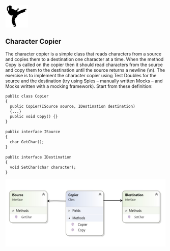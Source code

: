 
![Kata](../kata.png)

## Character Copier

The character copier is a simple class that reads characters from a source and copies them to a destination one character at a time.
When the method Copy is called on the copier then it should read characters from the source and copy them to the destination until the source returns a newline (\n).
The exercise is to implement the character copier using Test Doubles for the source and the destination (try using Spies – manually written Mocks – and Mocks written with a mocking framework). Start from these definition:

```
public class Copier
{
  public Copier(ISource source, IDestination destination)
  {...}
  public void Copy() {}
}

public interface ISource
{
  char GetChar();
}

public interface IDestination
{
  void SetChar(char character);
}
```

![](./picture1.jpg)